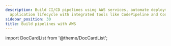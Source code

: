 ```yaml
---
description: Build CI/CD pipelines using AWS services, automate deployment, and manage
  application lifecycle with integrated tools like CodePipeline and CodeBuild.
sidebar_position: 30
title: Build pipelines with AWS
---
```


import DocCardList from '@theme/DocCardList';

<DocCardList />